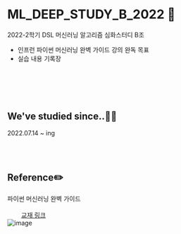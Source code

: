 # ML_DEEP_STUDY_B_2022 :dart:
2022-2학기 DSL 머신러닝 알고리즘 심화스터디 B조

* 인프런 파이썬 머신러닝 완벽 가이드 강의 완독 목표
* 실습 내용 기록장

<br><br>
---

## We've studied since..👩‍💻
2022.07.14 ~ ing

<br><br>

## Reference✏️

파이썬 머신러닝 완벽 가이드  <br><br>
&nbsp;&nbsp;&nbsp;&nbsp;&nbsp;&nbsp;&nbsp;&nbsp;[교재 링크](http://www.yes24.com/Product/Goods/69752484)<br>
![image](http://image.yes24.com/goods/69752484/800x0)
